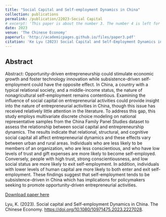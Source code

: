 ```yaml
---
title: "Social Capital and Self-employment Dynamics in China"
collection: publications
permalink: /publication/22023-Social Capital
# excerpt: 'This paper is about the number 3. The number 4 is left for future work.'
date: 2023
venue: 'The Chinese Economy'
paperurl: 'http://academicpages.github.io/files/paper3.pdf'
citation: 'Ke Lyu (2023) Social Capital and Self-Employment Dynamics in China, The Chinese Economy, 56:6, 459-485, DOI: 10.1080/10971475.2023.2227028'
---
```

## Abstract

Abstract: Opportunity-driven entrepreneurship could stimulate economic growth and foster technology innovation while subsistence-driven self-employment could have the opposite eﬀect.  In China, a country with a typical relational society, and a middle-income status, the nature of nonagricultural self-employment remains contentious. Examining the influence of social capital on entrepreneurial activities could provide insight into the nature of entrepreneurial activities in China, though this issue has received relatively little attention in the literature. To address this gap, this study employs multivariate discrete choice modeling on national representative samples from the China Family Panel Studies dataset to assess the relationship between social capital and entrepreneurship dynamics. The results indicate that relational, structural, and cognitive social capital all aﬀect entrepreneurial dynamics and these eﬀects vary between urban and rural areas. Individuals who are less likely to be members of an organization, who are less conscientious, and who have low levels of trust and gift expenses are more likely to become self-employed. Conversely, people with high trust, strong conscientiousness, and low social status are more likely to exit self-employment. In addition, individuals with lower levels of human capital are more likely to both enter and exit self-employment. These findings suggest that self-employment tends to be subsistence-driven in China which has implications for policymakers seeking to promote opportunity-driven entrepreneurial activities.

[Download paper here](http://academicpages.github.io/files/paper3.pdf)

Lyu, K. (2023). Social capital and Self-employment Dynamics in China. The Chinese Economy. https://doi.org/10.1080/10971475.2023.2227028.
